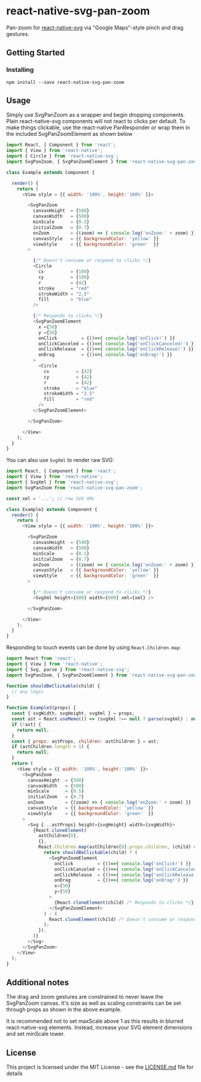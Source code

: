 # react-native-svg-pan-zoom
Pan-zoom for [react-native-svg](https://github.com/react-native-community/react-native-svg) via "Google Maps"-style pinch and drag gestures.


## Getting Started

### Installing

```
npm install --save react-native-svg-pan-zoom
```

## Usage
Simply use SvgPanZoom as a wrapper and begin dropping components. Plain react-native-svg components will not react to clicks per default. To make things clickable, use the react-native PanResponder or wrap them in the included SvgPanZoomElement as shown below
```js
import React, { Component } from 'react';
import { View } from 'react-native';
import { Circle } from 'react-native-svg';
import SvgPanZoom, { SvgPanZoomElement } from 'react-native-svg-pan-zoom';

class Example extends Component {

  render() {
    return (
      <View style = {{ width: '100%', height:'100%' }}>

        <SvgPanZoom
          canvasHeight  = {500}
          canvasWidth   = {500}
          minScale      = {0.5}
          initialZoom   = {0.7}
          onZoom        = {(zoom) => { console.log('onZoom:' + zoom) }}
          canvasStyle   = {{ backgroundColor: 'yellow' }}
          viewStyle     = {{ backgroundColor: 'green'  }}
        >

          {/* Doesn't consume or respond to clicks */}
          <Circle
            cx          = {100}
            cy          = {100}
            r           = {42} 
            stroke      = "red"
            strokeWidth = "2.5"
            fill        = "blue"
          />

          {/* Responds to clicks */}
          <SvgPanZoomElement
            x ={50}
            y ={50}
            onClick         = {()=>{ console.log('onClick!') }}
            onClickCanceled = {()=>{ console.log('onClickCanceled!') }}
            onClickRelease  = {()=>{ console.log('onClickRelease!') }}
            onDrag          = {()=>{ console.log('onDrag!') }}
          >
            <Circle
              cx          = {42}
              cy          = {42}
              r           = {42} 
              stroke      = "blue"
              strokeWidth = "2.5"
              fill        = "red"
            />
          </SvgPanZoomElement>

        </SvgPanZoom>

      </View>
    );
  }
}
```

You can also use `SvgXml` to render raw SVG:

```js
import React, { Component } from 'react';
import { View } from 'react-native';
import { SvgXml } from 'react-native-svg';
import SvgPanZoom from 'react-native-svg-pan-zoom';

const xml = '...'; // raw SVG XML

class Example2 extends Component {
  render() {
    return (
      <View style = {{ width: '100%', height:'100%' }}>

        <SvgPanZoom
          canvasHeight  = {500}
          canvasWidth   = {500}
          minScale      = {0.5}
          initialZoom   = {0.7}
          onZoom        = {(zoom) => { console.log('onZoom:' + zoom) }}
          canvasStyle   = {{ backgroundColor: 'yellow' }}
          viewStyle     = {{ backgroundColor: 'green'  }}
        >

          {/* Doesn't consume or respond to clicks */}
          <SvgXml height={800} width={800} xml={xml} />

        </SvgPanZoom>

      </View>
    );
  }
}
```

Responding to touch events can be done by using `React.Children.map`:

```js
import React from 'react';
import { View } from 'react-native';
import { Svg, parse } from 'react-native-svg';
import SvgPanZoom, { SvgPanZoomElement } from 'react-native-svg-pan-zoom';

function shouldBeClickable(child) {
  // any logic
}

function Example3(props) {
  const { svgWidth, svgHeight, svgXml } = props;
  const ast = React.useMemo(() => (svgXml !== null ? parse(svgXml) : null), [svgXml]);
  if (!ast) {
    return null;
  }
  const { props: astProps, children: astChildren } = ast;
  if (astChildren.length > 1) {
    return null;
  }
  return (
    <View style = {{ width: '100%', height:'100%' }}>
      <SvgPanZoom
        canvasHeight  = {500}
        canvasWidth   = {500}
        minScale      = {0.5}
        initialZoom   = {0.7}
        onZoom        = {(zoom) => { console.log('onZoom:' + zoom) }}
        canvasStyle   = {{ backgroundColor: 'yellow' }}
        viewStyle     = {{ backgroundColor: 'green'  }}
      >
        <Svg {...astProps} height={svgHeight} width={svgWidth}>
          {React.cloneElement(
            astChildren[0],
            {},
            React.Children.map(astChildren[0].props.children, (child) => {
              return shouldBeClickable(child) ? (
                <SvgPanZoomElement
                  onClick         = {()=>{ console.log('onClick!') }}
                  onClickCanceled = {()=>{ console.log('onClickCanceled!') }}
                  onClickRelease  = {()=>{ console.log('onClickRelease!') }}
                  onDrag          = {()=>{ console.log('onDrag!') }}
                  x={50}
                  y={50}
                >
                  {React.cloneElement(child) /* Responds to clicks */}
                </SvgPanZoomElement>
              ) : (
                React.cloneElement(child) /* Doesn't consume or respond to clicks */
              );
            }),
          )}
        </Svg>
      </SvgPanZoom>
    </View>
  );
}
```

## Additional notes
The drag and zoom gestures are constrained to never leave the SvgPanZoom canvas. It's size as well as scaling constraints can be set through props as shown in the above example.

It is recommended not to set maxScale above 1 as this results in blurred react-native-svg elements. Instead, increase your SVG element dimensions and set minScale lower.

## License

This project is licensed under the MIT License - see the [LICENSE.md](LICENSE.md) file for details
